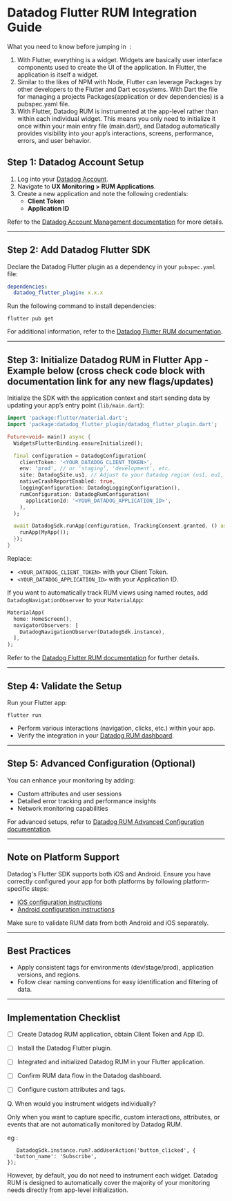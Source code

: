 # Datadog Flutter RUM Integration Guide

What you need to know before jumping in  :

1. With Flutter, everything is a widget. Widgets are basically user interface components used to create the UI of the application. In Flutter, the application is itself a widget.
2. Similar to the likes of NPM with Node, Flutter can leverage Packages by other developers to the Flutter and Dart ecosystems. With Dart the file for managing a projects Packages(application or dev dependencies) is a pubspec.yaml file.
3. With Flutter, Datadog RUM is instrumented at the app-level rather than within each individual widget. This means you only need to initialize it once within your main entry file (main.dart), and Datadog automatically provides visibility into your app’s interactions, screens, performance, errors, and user behavior.

## Step 1: Datadog Account Setup

1. Log into your [Datadog Account](https://app.datadoghq.com/).
2. Navigate to **UX Monitoring > RUM Applications**.
3. Create a new application and note the following credentials:
   - **Client Token**
   - **Application ID**

Refer to the [Datadog Account Management documentation](https://docs.datadoghq.com/account_management/) for more details.

---

## Step 2: Add Datadog Flutter SDK

Declare the Datadog Flutter plugin as a dependency in your `pubspec.yaml` file:

```yaml
dependencies:
  datadog_flutter_plugin: x.x.x
```

Run the following command to install dependencies:

```shell
flutter pub get
```

For additional information, refer to the [Datadog Flutter RUM documentation](https://docs.datadoghq.com/real_user_monitoring/flutter/).

---

## Step 3: Initialize Datadog RUM in Flutter App - Example below (cross check code block with documentation link for any new flags/updates)	

Initialize the SDK with the application context and start sending data by updating your app’s entry point (`lib/main.dart`):

```dart
import 'package:flutter/material.dart';
import 'package:datadog_flutter_plugin/datadog_flutter_plugin.dart';

Future<void> main() async {
  WidgetsFlutterBinding.ensureInitialized();

  final configuration = DatadogConfiguration(
    clientToken: '<YOUR_DATADOG_CLIENT_TOKEN>',
    env: 'prod', // or 'staging', 'development', etc.
    site: DatadogSite.us1, // Adjust to your Datadog region (us1, eu1, etc.)
    nativeCrashReportEnabled: true,
    loggingConfiguration: DatadogLoggingConfiguration(),
    rumConfiguration: DatadogRumConfiguration(
      applicationId: '<YOUR_DATADOG_APPLICATION_ID>',
    ),
  );

  await DatadogSdk.runApp(configuration, TrackingConsent.granted, () async {
    runApp(MyApp());
  });
}
```

Replace:
- `<YOUR_DATADOG_CLIENT_TOKEN>` with your Client Token.
- `<YOUR_DATADOG_APPLICATION_ID>` with your Application ID.

If you want to automatically track RUM views using named routes, add `DatadogNavigationObserver` to your `MaterialApp`:

```dart
MaterialApp(
  home: HomeScreen(),
  navigatorObservers: [
    DatadogNavigationObserver(DatadogSdk.instance),
  ],
);
```

Refer to the [Datadog Flutter RUM documentation](https://docs.datadoghq.com/real_user_monitoring/flutter/) for further details.

---

## Step 4: Validate the Setup

Run your Flutter app:

```shell
flutter run
```

- Perform various interactions (navigation, clicks, etc.) within your app.
- Verify the integration in your [Datadog RUM dashboard](https://docs.datadoghq.com/real_user_monitoring/explorer/).

---

## Step 5: Advanced Configuration (Optional)

You can enhance your monitoring by adding:
- Custom attributes and user sessions
- Detailed error tracking and performance insights
- Network monitoring capabilities

For advanced setups, refer to [Datadog RUM Advanced Configuration documentation](https://docs.datadoghq.com/real_user_monitoring/guide/advanced_configuration/).

---

## Note on Platform Support
Datadog's Flutter SDK supports both iOS and Android. Ensure you have correctly configured your app for both platforms by following platform-specific steps:

- [iOS configuration instructions](https://docs.datadoghq.com/real_user_monitoring/flutter/#ios-setup)
- [Android configuration instructions](https://docs.datadoghq.com/real_user_monitoring/flutter/#android-setup)

Make sure to validate RUM data from both Android and iOS separately.

---

## Best Practices
- Apply consistent tags for environments (dev/stage/prod), application versions, and regions.
- Follow clear naming conventions for easy identification and filtering of data.

---

## Implementation Checklist
- [ ] Create Datadog RUM application, obtain Client Token and App ID.
- [ ] Install the Datadog Flutter plugin.
- [ ] Integrated and initialized Datadog RUM in your Flutter application.
- [ ] Confirm RUM data flow in the Datadog dashboard.
- [ ] Configure custom attributes and tags.


Q. When would you instrument widgets individually?

Only when you want to capture specific, custom interactions, attributes, or events that are not automatically monitored by Datadog RUM.

eg :

```
   DatadogSdk.instance.rum?.addUserAction('button_clicked', {
  'button_name': 'Subscribe',
});
```

However, by default, you do not need to instrument each widget. Datadog RUM is designed to automatically cover the majority of your monitoring needs directly from app-level initialization.
